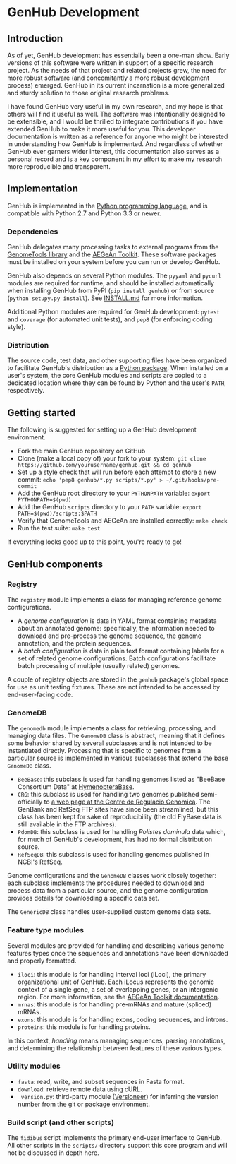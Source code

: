 GenHub Development
==================

## Introduction

As of yet, GenHub development has essentially been a one-man show.
Early versions of this software were written in support of a specific research project.
As the needs of that project and related projects grew, the need for more robust software (and concomitantly a more robust development process) emerged.
GenHub in its current incarnation is a more generalized and sturdy solution to those original research problems.

I have found GenHub very useful in my own research, and my hope is that others will find it useful as well.
The software was intentionally designed to be extensible, and I would be thrilled to integrate contributions if you have extended GenHub to make it more useful for you.
This developer documentation is written as a reference for anyone who might be interested in understanding how GenHub is implemented.
And regardless of whether GenHub ever garners wider interest, this documentation also serves as a personal record and is a key component in my effort to make my research more reproducible and transparent.

## Implementation

GenHub is implemented in the [Python programming language](https://www.python.org/), and is compatible with Python 2.7 and Python 3.3 or newer.

### Dependencies

GenHub delegates many processing tasks to external programs from the [GenomeTools library](http://genometools.org) and the [AEGeAn Toolkit](http://standage.github.io/AEGeAn/).
These software packages must be installed on your system before you can run or develop GenHub.

GenHub also depends on several Python modules.
The `pyyaml` and `pycurl` modules are required for runtime, and should be installed automatically when installing GenHub from PyPI (`pip install genhub`) or from source (`python setupy.py install`).
See [INSTALL.md](INSTALL.md) for more information.

Additional Python modules are required for GenHub development: `pytest` and `coverage` (for automated unit tests), and `pep8` (for enforcing coding style).

### Distribution

The source code, test data, and other supporting files have been organized to facilitate GenHub's distribution as a [Python package](https://docs.python.org/3/tutorial/modules.html#packages).
When installed on a user's system, the core GenHub modules and scripts are copied to a dedicated location where they can be found by Python and the user's `PATH`, respectively.

## Getting started

The following is suggested for setting up a GenHub development environment.

- Fork the main GenHub repository on GitHub
- Clone (make a local copy of) your fork to your system: `git clone https://github.com/yourusername/genhub.git && cd genhub`
- Set up a style check that will run before each attempt to store a new commit: `echo 'pep8 genhub/*.py scripts/*.py' > ~/.git/hooks/pre-commit`
- Add the GenHub root directory to your `PYTHONPATH` variable: `export PYTHONPATH=$(pwd)`
- Add the GenHub `scripts` directory to your `PATH` variable: `export PATH=$(pwd)/scripts:$PATH`
- Verify that GenomeTools and AEGeAn are installed correctly: `make check`
- Run the test suite: `make test`

If everything looks good up to this point, you're ready to go!

## GenHub components

### Registry

The `registry` module implements a class for managing reference genome configurations.

- A *genome configuration* is data in YAML format containing metadata about an annotated genome: specifically, the information needed to download and pre-process the genome sequence, the genome annotation, and the protein sequences.
- A *batch configuration* is data in plain text format containing labels for a set of related genome configurations.
  Batch configurations facilitate batch processing of multiple (usually related) genomes.

A couple of registry objects are stored in the `genhub` package's global space for use as unit testing fixtures.
These are not intended to be accessed by end-user-facing code.

### GenomeDB

The `genomedb` module implements a class for retrieving, processing, and managing data files.
The `GenomeDB` class is abstract, meaning that it defines some behavior shared by several subclasses and is not intended to be instantiated directly.
Processing that is specific to genomes from a particular source is implemented in various subclasses that extend the base `GenomeDB` class.

- `BeeBase`: this subclass is used for handling genomes listed as "BeeBase Consortium Data" at [HymenopteraBase](http://hymenopteragenome.org/).
- `CRG`: this subclass is used for handling two genomes published semi-officially to [a web page at the Centre de Regulacio Genomica](http://wasp.crg.eu/).
  The GenBank and RefSeq FTP sites have since been streamlined, but this class has been kept for sake of reproducibility (the old FlyBase data is still available in the FTP archives).
- `PdomDB`: this subclass is used for handling *Polistes dominula* data which, for much of GenHub's development, has had no formal distribution source.
- `RefSeqDB`: this subclass is used for handling genomes published in NCBI's RefSeq.

Genome configurations and the `GenomeDB` classes work closely together: each subclass implements the procedures needed to download and process data from a particular source, and the genome configuration provides details for downloading a specific data set.

The `GenericDB` class handles user-supplied custom genome data sets.

### Feature type modules

Several modules are provided for handling and describing various genome features types once the sequences and annotations have been downloaded and properly formatted.

- `iloci`: this module is for handling interval loci (iLoci), the primary organizational unit of GenHub.
  Each iLocus represents the genomic context of a single gene, a set of overlapping genes, or an intergenic region.
  For more information, see the [AEGeAn Toolkit documentation](http://aegean.readthedocs.org/en/latest/loci.html).
- `mrnas`: this module is for handling pre-mRNAs and mature (spliced) mRNAs.
- `exons`: this module is for handling exons, coding sequences, and introns.
- `proteins`: this module is for handling proteins.

In this context, *handling* means managing sequences, parsing annotations, and determining the relationship between features of these various types.

### Utility modules

- `fasta`: read, write, and subset sequences in Fasta format.
- `download`: retrieve remote data using cURL.
- `_version.py`: third-party module ([Versioneer](https://github.com/warner/python-versioneer)) for inferring the version number from the git or package environment.

### Build script (and other scripts)

The `fidibus` script implements the primary end-user interface to GenHub.
All other scripts in the `scripts/` directory support this core program and will not be discussed in depth here.
